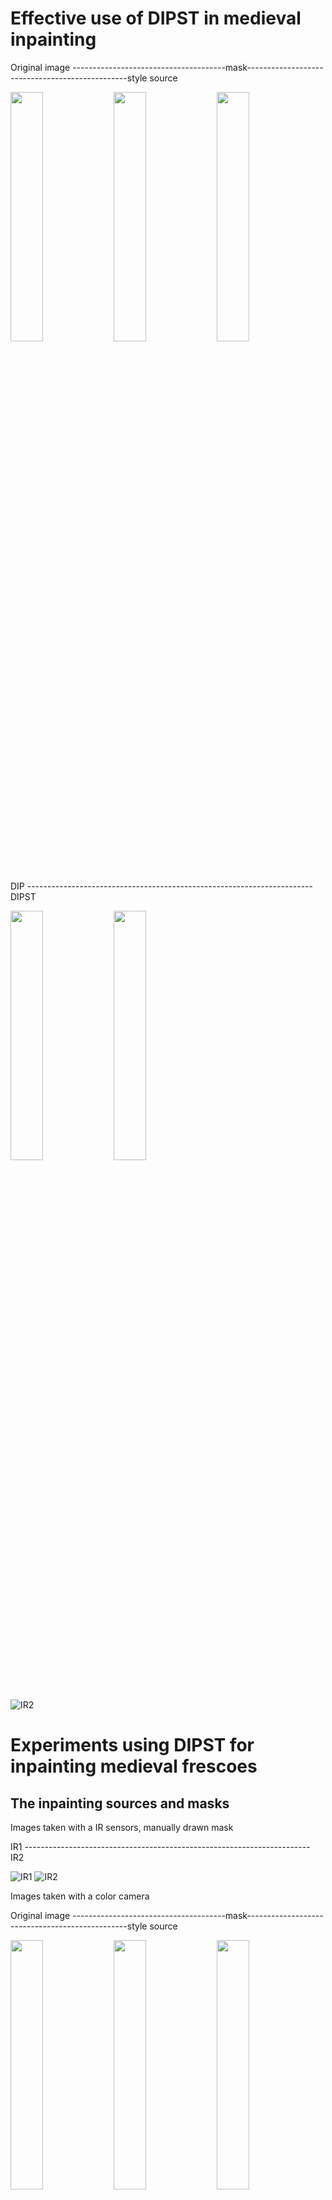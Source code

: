 # Effective use of DIPST in medieval inpainting

Original image --------------------------------------mask------------------------------------------------style source 

<img src="https://github.com/fmerizzi/DIPST_inpainting/blob/main/inpainting_sources/0100_1.jpg" width=32% height=32%> <img src="https://github.com/fmerizzi/DIPST_inpainting/blob/main/inpainting_sources/0100_1mask.jpg" width=32% height=32%> <img src="https://github.com/fmerizzi/DIPST_inpainting/blob/main/inpainting_sources/0100_2.jpg" width=32% height=32%>


DIP ----------------------------------------------------------------------- DIPST 

<img src="https://github.com/fmerizzi/DIPST_inpainting/blob/main/inpainting_results/DIP.png" width=32% height=32%> <img src="https://github.com/fmerizzi/DIPST_inpainting/blob/main/inpainting_results/DIPST.png" width=32% height=32%> 


![IR2](https://github.com/fmerizzi/DIPST_inpainting/blob/main/inpainting_results/animatedGIF.gif)


# Experiments using DIPST for inpainting medieval frescoes

## The inpainting sources and masks 
Images taken with a IR sensors, manually drawn mask

IR1 ----------------------------------------------------------------------- IR2 

![IR1](https://github.com/fmerizzi/DIPST_inpainting/blob/main/inpainting_sources/IR-1GIF.gif)
![IR2](https://github.com/fmerizzi/DIPST_inpainting/blob/main/inpainting_sources/IR-2GIF.gif)

Images taken with a color camera

Original image --------------------------------------mask------------------------------------------------style source 

<img src="https://github.com/fmerizzi/DIPST_inpainting/blob/main/inpainting_sources/DSC_0148crop1.jpeg" width=32% height=32%> <img src="https://github.com/fmerizzi/DIPST_inpainting/blob/main/inpainting_sources/DSC_0148crop1_mask%26image.jpeg" width=32% height=32%> <img src="https://github.com/fmerizzi/DIPST_inpainting/blob/main/inpainting_sources/DSC_0148crop2.jpeg" width=32% height=32%>

## inpainting IR1
Style source is IR2

Original-------------------------------------------DIP--------------------------------------------------------- DIPST 

<img src="https://github.com/fmerizzi/DIPST_inpainting/blob/main/inpainting_sources/IR-1.jpg" width=32% height=32%> <img src="https://github.com/fmerizzi/DIPST_inpainting/blob/main/inpainting_results/2022-11-29%2011:57:52.864176stWgh-0.02dip.png" width=32% height=32%> <img src="https://github.com/fmerizzi/DIPST_inpainting/blob/main/inpainting_results/2022-11-29%2012:03:45.907329stWgh-0.02dipst.png" width=32% height=32%> 


DIPST Animation 


![DIPST](https://github.com/fmerizzi/DIPST_inpainting/blob/main/gif1/gif.gif)


## inpainting IR2
Style source is IR1

Original-------------------------------------------DIP--------------------------------------------------------- DIPST 

<img src="https://github.com/fmerizzi/DIPST_inpainting/blob/main/inpainting_sources/IR-2.jpg" width=32% height=32%> <img src="https://github.com/fmerizzi/DIPST_inpainting/blob/main/inpainting_results/dip.png" width=32% height=32%> <img src="https://github.com/fmerizzi/DIPST_inpainting/blob/main/inpainting_results/2022-11-29%2012:28:32.855615stWgh-0.05dipst.png" width=32% height=32%> 


DIPST Animation 


![DIPST](https://github.com/fmerizzi/DIPST_inpainting/blob/main/gif3/gif.gif)

## Using the IR mask to inpaint the color image 


Original color ------------------------------------------------------------------------------------------------ DIP

<img src="https://github.com/fmerizzi/DIPST_inpainting/blob/main/inpainting_results/tmp/IR-2colormid.jpg" width=45% height=45%> <img src="https://github.com/fmerizzi/DIPST_inpainting/blob/main/inpainting_results/tmp/2022-11-30%2013:48:46.144137stWgh-0.06.png" width=45% height=45%> 



## What if I use a wrong style? 
Inpainting IR using as a style source the color image 

![DIPST](https://github.com/fmerizzi/DIPST_inpainting/blob/main/gif5/gif.gif)

## Inpainting a color image with large occlusion 


DIP ----------------------------------------------------------------------------------------------------- DIPST

<img src="https://github.com/fmerizzi/DIPST_inpainting/blob/main/inpainting_results/2022-11-21%2014:00:44.461841stWgh-0.02.png" width=45% height=45%> <img src="https://github.com/fmerizzi/DIPST_inpainting/blob/main/inpainting_results/2022-11-21%2013:49:19.416151stWgh-0.1.png" width=45% height=45%> 


## What if I compare it with a raw style transfer on the original image? 


DIPST ------------------------------------------------------------------------------------------------ style transfer

<img src="https://github.com/fmerizzi/DIPST_inpainting/blob/main/inpainting_results/2022-11-21%2013:49:19.416151stWgh-0.1.png" width=45% height=45%> <img src="https://github.com/fmerizzi/DIPST_inpainting/blob/main/inpainting_results/2022-11-29%2013:22:48.384908TMP-30.png" width=45% height=45%> 


## Optimizing style only, using IR-1

![DIPST](https://github.com/fmerizzi/DIPST_inpainting/blob/main/gif2/gif.gif)

## Animation comparing DIP and DISPT on IR-1


![DIPST](https://github.com/fmerizzi/DIPST_inpainting/blob/main/inpainting_results/dip_vs_dipst.gif)



